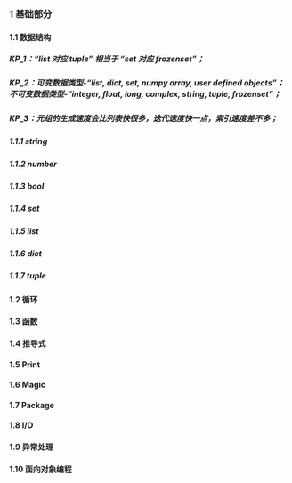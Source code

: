 ### 1 基础部分
#### 1.1 数据结构
##### KP_1：“list 对应 tuple” 相当于 “set 对应 frozenset”；
##### KP_2：可变数据类型-“list, dict, set, numpy array, user defined objects”；不可变数据类型-“integer, float, long, complex, string, tuple, frozenset”；
##### KP_3：元组的生成速度会比列表快很多，迭代速度快一点，索引速度差不多；
##### 1.1.1 string
##### 1.1.2 number
##### 1.1.3 bool
##### 1.1.4 set
##### 1.1.5 list
##### 1.1.6 dict
##### 1.1.7 tuple
#### 1.2 循环
#### 1.3 函数
#### 1.4 推导式
#### 1.5 Print
#### 1.6 Magic
#### 1.7 Package
#### 1.8 I/O
#### 1.9 异常处理
#### 1.10 面向对象编程
